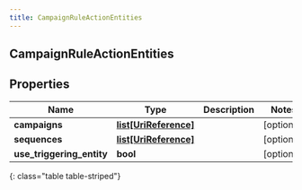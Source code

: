 ```yaml
---
title: CampaignRuleActionEntities
---
```

## CampaignRuleActionEntities

## Properties

|Name | Type | Description | Notes|
|------------ | ------------- | ------------- | -------------|
| **campaigns** | [**list[UriReference]**](UriReference.html) |  | [optional] |
| **sequences** | [**list[UriReference]**](UriReference.html) |  | [optional] |
| **use_triggering_entity** | **bool** |  | [optional] |
{: class="table table-striped"}


